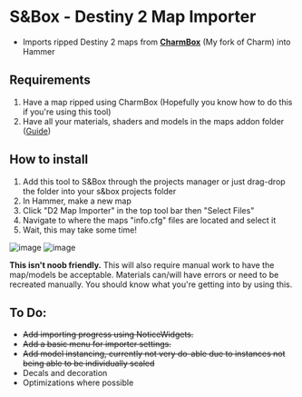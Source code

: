 # S&Box - Destiny 2 Map Importer
- Imports ripped Destiny 2 maps from **[CharmBox](https://github.com/DeltaDesigns/CharmBox)** (My fork of Charm) into Hammer
 
## Requirements
1. Have a map ripped using CharmBox (Hopefully you know how to do this if you're using this tool)
2. Have all your materials, shaders and models in the maps addon folder ([Guide](https://github.com/DeltaDesigns/Charm/wiki/Source-2-Importing))
 
## How to install

1. Add this tool to S&Box through the projects manager or just drag-drop the folder into your s&box projects folder
2. In Hammer, make a new map
3. Click "D2 Map Importer" in the top tool bar then "Select Files"
4. Navigate to where the maps "info.cfg" files are located and select it
5. Wait, this may take some time!
 
 ![image](https://user-images.githubusercontent.com/50308149/200097482-e0b2caae-d737-490e-b1c6-60c6e863347b.png)
 ![image](https://user-images.githubusercontent.com/50308149/200098022-8cc995e7-cee4-4c0e-947c-45ba174f7464.png)

**This isn't noob friendly.**
This will also require manual work to have the map/models be acceptable. Materials can/will have errors or need to be recreated manually. You should know what you're getting into by using this.

## To Do:
- ~~Add importing progress using NoticeWidgets.~~
- ~~Add a basic menu for importer settings.~~
- ~~Add model instancing, currently not very do-able due to instances not being able to be individually scaled~~
- Decals and decoration
- Optimizations where possible

